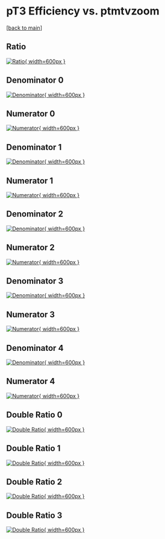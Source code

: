 # pT3 Efficiency vs. ptmtvzoom

[[back to main](./)]



## Ratio

[![Ratio](../mtv/var/pT3_loweta_0_1_eff_ptmtvzoom.png){ width=600px }](../mtv/var/pT3_loweta_0_1_eff_ptmtvzoom.pdf)

## Denominator 0

[![Denominator](../mtv/den/pT3_loweta_0_1_eff_ptmtvzoom_den0.png){ width=600px }](../mtv/den/pT3_loweta_0_1_eff_ptmtvzoom_den0.pdf)

## Numerator 0

[![Numerator](../mtv/num/pT3_loweta_0_1_eff_ptmtvzoom_num0.png){ width=600px }](../mtv/num/pT3_loweta_0_1_eff_ptmtvzoom_num0.pdf)

## Denominator 1

[![Denominator](../mtv/den/pT3_loweta_0_1_eff_ptmtvzoom_den1.png){ width=600px }](../mtv/den/pT3_loweta_0_1_eff_ptmtvzoom_den1.pdf)

## Numerator 1

[![Numerator](../mtv/num/pT3_loweta_0_1_eff_ptmtvzoom_num1.png){ width=600px }](../mtv/num/pT3_loweta_0_1_eff_ptmtvzoom_num1.pdf)

## Denominator 2

[![Denominator](../mtv/den/pT3_loweta_0_1_eff_ptmtvzoom_den2.png){ width=600px }](../mtv/den/pT3_loweta_0_1_eff_ptmtvzoom_den2.pdf)

## Numerator 2

[![Numerator](../mtv/num/pT3_loweta_0_1_eff_ptmtvzoom_num2.png){ width=600px }](../mtv/num/pT3_loweta_0_1_eff_ptmtvzoom_num2.pdf)

## Denominator 3

[![Denominator](../mtv/den/pT3_loweta_0_1_eff_ptmtvzoom_den3.png){ width=600px }](../mtv/den/pT3_loweta_0_1_eff_ptmtvzoom_den3.pdf)

## Numerator 3

[![Numerator](../mtv/num/pT3_loweta_0_1_eff_ptmtvzoom_num3.png){ width=600px }](../mtv/num/pT3_loweta_0_1_eff_ptmtvzoom_num3.pdf)

## Denominator 4

[![Denominator](../mtv/den/pT3_loweta_0_1_eff_ptmtvzoom_den4.png){ width=600px }](../mtv/den/pT3_loweta_0_1_eff_ptmtvzoom_den4.pdf)

## Numerator 4

[![Numerator](../mtv/num/pT3_loweta_0_1_eff_ptmtvzoom_num4.png){ width=600px }](../mtv/num/pT3_loweta_0_1_eff_ptmtvzoom_num4.pdf)

## Double Ratio 0

[![Double Ratio](../mtv/ratio/pT3_loweta_0_1_eff_ptmtvzoom_ratio0.png){ width=600px }](../mtv/ratio/pT3_loweta_0_1_eff_ptmtvzoom_ratio0.pdf)

## Double Ratio 1

[![Double Ratio](../mtv/ratio/pT3_loweta_0_1_eff_ptmtvzoom_ratio1.png){ width=600px }](../mtv/ratio/pT3_loweta_0_1_eff_ptmtvzoom_ratio1.pdf)

## Double Ratio 2

[![Double Ratio](../mtv/ratio/pT3_loweta_0_1_eff_ptmtvzoom_ratio2.png){ width=600px }](../mtv/ratio/pT3_loweta_0_1_eff_ptmtvzoom_ratio2.pdf)

## Double Ratio 3

[![Double Ratio](../mtv/ratio/pT3_loweta_0_1_eff_ptmtvzoom_ratio3.png){ width=600px }](../mtv/ratio/pT3_loweta_0_1_eff_ptmtvzoom_ratio3.pdf)


